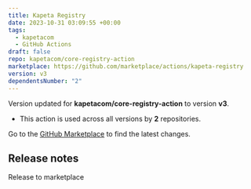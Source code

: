 ```yaml
---
title: Kapeta Registry
date: 2023-10-31 03:09:55 +00:00
tags:
  - kapetacom
  - GitHub Actions
draft: false
repo: kapetacom/core-registry-action
marketplace: https://github.com/marketplace/actions/kapeta-registry
version: v3
dependentsNumber: "2"
---
```



Version updated for **kapetacom/core-registry-action** to version **v3**.
- This action is used across all versions by **2** repositories.

Go to the [GitHub Marketplace](https://github.com/marketplace/actions/kapeta-registry) to find the latest changes.

## Release notes

Release to marketplace
